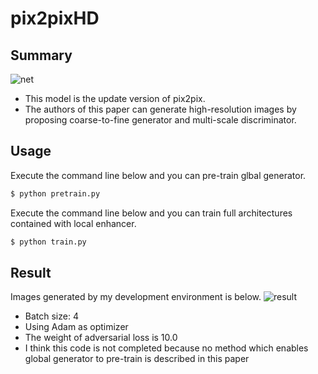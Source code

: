 # pix2pixHD

## Summary
![net](https://github.com/SerialLain3170/Line-to-Color/blob/master/pix2pixHD/network.png)

- This model is the update version of pix2pix.
- The authors of this paper can generate high-resolution images by proposing coarse-to-fine generator and multi-scale discriminator.

## Usage
Execute the command line below and you can pre-train glbal generator.
```py
$ python pretrain.py
```

Execute the command line below and you can train full architectures contained with local enhancer.
```py
$ python train.py
```

## Result
Images generated by my development environment is below.
![result](https://github.com/SerialLain3170/Line-to-Color/blob/master/nohint_pix2pixHD/visualize_125.png)

- Batch size: 4
- Using Adam as optimizer
- The weight of adversarial loss is 10.0
- I think this code is not completed because no method which enables global generator to pre-train is described in this paper
